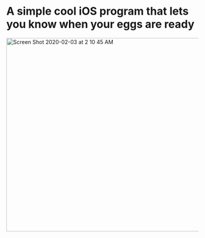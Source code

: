 <h1> A simple cool iOS program that lets you know when your eggs are ready </h1>


<img width="506" alt="Screen Shot 2020-02-03 at 2 10 45 AM" src="https://user-images.githubusercontent.com/46746043/73616961-ddae9b80-462a-11ea-98a3-29baa975a3ce.png">
